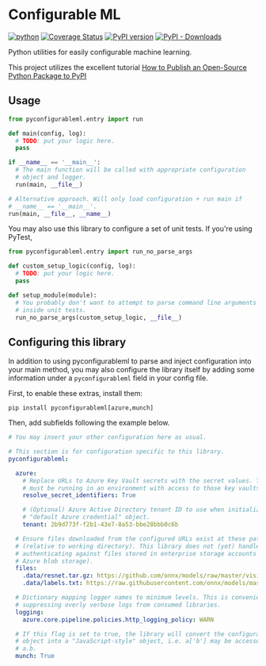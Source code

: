 # Configurable ML

[![python](https://github.com/dkmiller/pyconfigurableml/workflows/python/badge.svg)](https://github.com/dkmiller/pyconfigurableml/actions?query=workflow%3Apython)
[![Coverage Status](https://coveralls.io/repos/github/dkmiller/pyconfigurableml/badge.svg?branch=master)](https://coveralls.io/github/dkmiller/pyconfigurableml?branch=master)
[![PyPI version](https://badge.fury.io/py/pyconfigurableml.svg)](https://badge.fury.io/py/pyconfigurableml)
[![PyPI - Downloads](https://img.shields.io/pypi/dm/pyconfigurableml)](https://pypi.org/project/pyconfigurableml/)

Python utilities for easily configurable machine learning.

This project utilizes the excellent tutorial
[How to Publish an Open-Source Python Package to PyPI](https://realpython.com/pypi-publish-python-package/)

## Usage

```python
from pyconfigurableml.entry import run

def main(config, log):
  # TODO: put your logic here.
  pass

if __name__ == '__main__':
  # The main function will be called with appropriate configuration
  # object and logger.
  run(main, __file__)

# Alternative approach. Will only load configuration + run main if
# __name__ == '__main__'.
run(main, __file__, __name__)
```

You may also use this library to configure a set of unit tests. If you're using
PyTest, 

```python
from pyconfigurableml.entry import run_no_parse_args

def custom_setup_logic(config, log):
  # TODO: put your logic here.
  pass

def setup_module(module):
  # You probably don't want to attempt to parse command line arguments
  # inside unit tests.
  run_no_parse_args(custom_setup_logic, __file__)
```

## Configuring this library

In addition to using pyconfigurableml to parse and inject configuration into
your main method, you may also configure the library itself by adding some
information under a `pyconfigurableml` field in your config file.

First, to enable these extras, install them:

```
pip install pyconfigurableml[azure,munch]
```

Then, add subfields following the example below.

```yml
# You may insert your other configuration here as usual.

# This section is for configuration specific to this library.
pyconfigurableml:

  azure:
    # Replace URLs to Azure Key Vault secrets with the secret values. The code
    # must be running in an environment with access to those key vaults.
    resolve_secret_identifiers: True

    # (Optional) Azure Active Directory tenant ID to use when initializing a
    # "default Azure credential" object.
    tenant: 2b9d773f-f2b1-43e7-8a53-bbe28bbb0c6b

  # Ensure files downloaded from the configured URLs exist at these paths
  # (relative to working directory). This library does not (yet) handle
  # authenticating against files stored in enterprise storage accounts (e.g.,
  # Azure blob storage).
  files:
    .data/resnet.tar.gz: https://github.com/onnx/models/raw/master/vision/classification/resnet/model/resnet18-v2-7.tar.gz
    .data/labels.txt: https://raw.githubusercontent.com/onnx/models/master/vision/classification/synset.txt

  # Dictionary mapping logger names to minimum levels. This is convenient for
  # suppressing overly verbose logs from consumed libraries.
  logging:
    azure.core.pipeline.policies.http_logging_policy: WARN

  # If this flag is set to true, the library will convert the configuration
  # object into a "JavaScript-style" object, i.e. a['b'] may be accessed via
  # a.b.
  munch: True
```
